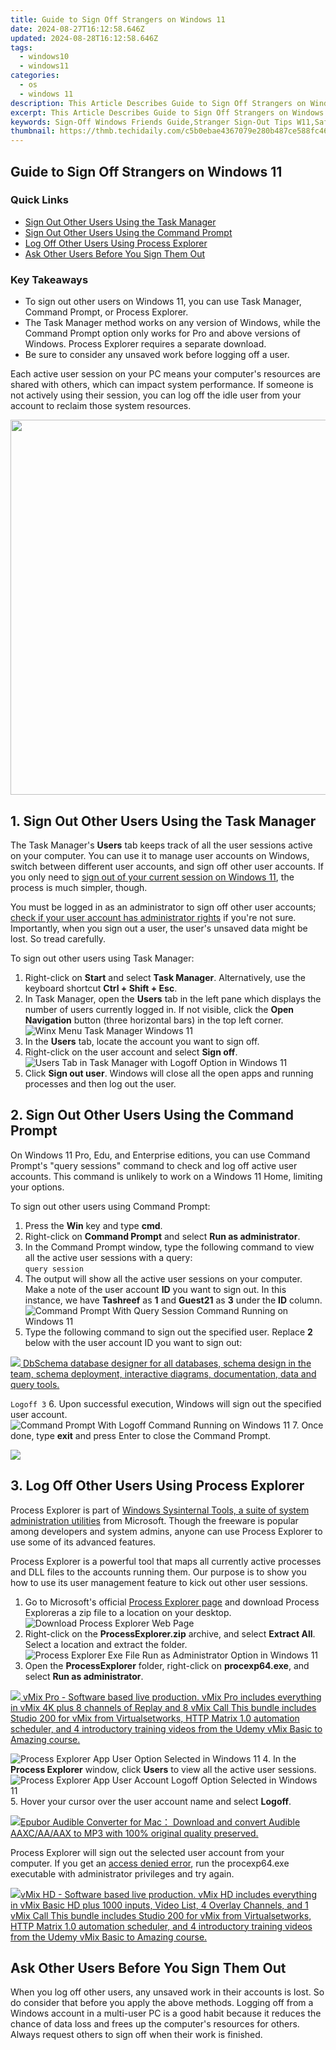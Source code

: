 ```yaml
---
title: Guide to Sign Off Strangers on Windows 11
date: 2024-08-27T16:12:58.646Z
updated: 2024-08-28T16:12:58.646Z
tags:
  - windows10
  - windows11
categories:
  - os
  - windows 11
description: This Article Describes Guide to Sign Off Strangers on Windows 11
excerpt: This Article Describes Guide to Sign Off Strangers on Windows 11
keywords: Sign-Off Windows Friends Guide,Stranger Sign-Out Tips W11,Safe Sign-Off Windows Users,Guidelines for Offline Windows Users,Personal Space Online Safety W11,Avoiding Contact on Windows 11,Secure Sign-Off Windows Tech
thumbnail: https://thmb.techidaily.com/c5b0ebae4367079e280b487ce588fc466a9ede57f33408103ebb2dc34b6570fb.jpg
---
```


## Guide to Sign Off Strangers on Windows 11

### Quick Links

* [Sign Out Other Users Using the Task Manager](#sign-out-other-users-using-the-task-manager)
* [Sign Out Other Users Using the Command Prompt](#sign-out-other-users-using-the-command-prompt)
* [Log Off Other Users Using Process Explorer](#log-off-other-users-using-process-explorer)
* [Ask Other Users Before You Sign Them Out](#ask-other-users-before-you-sign-them-out)

### Key Takeaways

* To sign out other users on Windows 11, you can use Task Manager, Command Prompt, or Process Explorer.
* The Task Manager method works on any version of Windows, while the Command Prompt option only works for Pro and above versions of Windows. Process Explorer requires a separate download.
* Be sure to consider any unsaved work before logging off a user.

 Each active user session on your PC means your computer's resources are shared with others, which can impact system performance. If someone is not actively using their session, you can log off the idle user from your account to reclaim those system resources.

<!-- affiliate ads begin -->
<a href="https://uperfect.sjv.io/c/5597632/1246754/15155" target="_top" id="1246754"><img src="//a.impactradius-go.com/display-ad/15155-1246754" border="0" alt="" width="600" height="600"/></a><img height="0" width="0" src="https://imp.pxf.io/i/5597632/1246754/15155" style="position:absolute;visibility:hidden;" border="0" />
<!-- affiliate ads end -->
## 1\. Sign Out Other Users Using the Task Manager

 The Task Manager's **Users** tab keeps track of all the user sessions active on your computer. You can use it to manage user accounts on Windows, switch between different user accounts, and sign off other user accounts. If you only need to [sign out of your current session on Windows 11](https://www.makeuseof.com/windows-11-how-to-sign-out/), the process is much simpler, though.

 You must be logged in as an administrator to sign off other user accounts; [check if your user account has administrator rights](https://www.makeuseof.com/check-windows-account-admin-rights/) if you're not sure. Importantly, when you sign out a user, the user's unsaved data might be lost. So tread carefully.

 To sign out other users using Task Manager:

1. Right-click on **Start** and select **Task Manager**. Alternatively, use the keyboard shortcut **Ctrl + Shift + Esc**.
2. In Task Manager, open the **Users** tab in the left pane which displays the number of users currently logged in. If not visible, click the **Open Navigation** button (three horizontal bars) in the top left corner.  
![Winx Menu Task Manager Windows 11](https://static1.makeuseofimages.com/wordpress/wp-content/uploads/2021/12/winx-menu-task-manager-windows-11.png)
3. In the **Users** tab, locate the account you want to sign off.
4. Right-click on the user account and select **Sign off**.  
![Users Tab in Task Manager with Logoff Option in Windows 11](https://static1.makeuseofimages.com/wordpress/wp-content/uploads/2023/11/users-tab-in-task-manager-with-logoff-option-in-windows-11.jpg)
5. Click **Sign out user**. Windows will close all the open apps and running processes and then log out the user.

## 2\. Sign Out Other Users Using the Command Prompt

 On Windows 11 Pro, Edu, and Enterprise editions, you can use Command Prompt's "query sessions" command to check and log off active user accounts. This command is unlikely to work on a Windows 11 Home, limiting your options.

 To sign out other users using Command Prompt:

1. Press the **Win** key and type **cmd**.
2. Right-click on **Command Prompt** and select **Run as administrator**.
3. In the Command Prompt window, type the following command to view all the active user sessions with a query:  
`query session`
4. The output will show all the active user sessions on your computer. Make a note of the user account **ID** you want to sign out. In this instance, we have **Tashreef** as **1** and **Guest21** as **3** under the **ID** column.  
![Command Prompt With Query Session Command Running on Windows 11](https://static1.makeuseofimages.com/wordpress/wp-content/uploads/2023/11/command-prompt-with-query-session-command-running-on-windows-11.jpeg)
5. Type the following command to sign out the specified user. Replace **2** below with the user account ID you want to sign out:  
<!-- affiliate ads begin -->
<a href="https://shop.dbschema.com/order/checkout.php?PRODS=19867419&QTY=1&AFFILIATE=108875&CART=1"> <img src="https://secure.avangate.com/images/merchant/176b22bab4e94a28619ca2433b2ef241/products/1_icon256.png" border="0">
DbSchema database designer for all databases, schema design in the team, schema deployment, interactive diagrams, documentation, data and query tools. </a>
<!-- affiliate ads end -->
`Logoff 3`
6. Upon successful execution, Windows will sign out the specified user account.  
![Command Prompt With Logoff Command Running on Windows 11](https://static1.makeuseofimages.com/wordpress/wp-content/uploads/2023/11/command-prompt-with-logoff-command-running-on-windows-11.jpg)
7. Once done, type **exit** and press Enter to close the Command Prompt.

<!-- affiliate ads begin -->
<a href="https://secure.2checkout.com/order/checkout.php?PRODS=4620778&QTY=1&AFFILIATE=108875&CART=1"><img src="https://secure.avangate.com/images/merchant/07dd4d5a72f5740ef0f035f201951476/300__250banner.jpg" border="0"></a>
<!-- affiliate ads end -->
## 3\. Log Off Other Users Using Process Explorer

 Process Explorer is part of [Windows Sysinternal Tools, a suite of system administration utilities](http://www.makeuseof.com/windows-sysinternals-guide/) from Microsoft. Though the freeware is popular among developers and system admins, anyone can use Process Explorer to use some of its advanced features.

 Process Explorer is a powerful tool that maps all currently active processes and DLL files to the accounts running them. Our purpose is to show you how to use its user management feature to kick out other user sessions.

1. Go to Microsoft's official [Process Explorer page](https://learn.microsoft.com/en-us/sysinternals/downloads/process-explorer) and download Process Exploreras a zip file to a location on your desktop.  
![Download Process Explorer Web Page](https://static1.makeuseofimages.com/wordpress/wp-content/uploads/2023/11/download-process-explorer-web-page.jpg)
2. Right-click on the **ProcessExplorer.zip** archive, and select **Extract All**. Select a location and extract the folder.  
![Process Explorer Exe File Run as Administrator Option in Windows 11](https://static1.makeuseofimages.com/wordpress/wp-content/uploads/2023/11/process-explorer-exe-file-run-as-administrator-option-in-windows-11.jpg)
3. Open the **ProcessExplorer** folder, right-click on **procexp64.exe**, and select **Run as administrator**.  
<!-- affiliate ads begin -->
<a href="https://secure.2checkout.com/order/checkout.php?PRODS=30901410&QTY=1&AFFILIATE=108875&CART=1"> <img src="https://secure.avangate.com/images/merchant/ce9a6fb2becc2d235e62b125e9260102/products/copy_1_copy_vMixCallScreenshot1-large.jpg" border="0"> vMix Pro - Software based live production. vMix Pro includes everything in vMix 4K plus 8 channels of Replay and 8 vMix Call 
This bundle includes Studio 200 for vMix from Virtualsetworks, HTTP Matrix 1.0 automation scheduler, and 4 introductory training videos from the Udemy vMix Basic to Amazing course. </a>
<!-- affiliate ads end -->
![Process Explorer App User Option Selected in Windows 11](https://static1.makeuseofimages.com/wordpress/wp-content/uploads/2023/11/process-explorer-app-user-option-selected-in-windows-11.jpg)
4. In the **Process Explorer** window, click **Users** to view all the active user sessions.  
![Process Explorer App User Account Logoff Option Selected in Windows 11](https://static1.makeuseofimages.com/wordpress/wp-content/uploads/2023/11/process-explorer-app-user-account-logoff-option-selected-in-windows-11.jpg)
5. Hover your cursor over the user account name and select **Logoff**.
<!-- affiliate ads begin -->
<a href="https://secure.2checkout.com/order/checkout.php?PRODS=4713565&QTY=1&AFFILIATE=108875&CART=1"><img src="https://www.epubor.com/images/uppic/audible-converter-interface.png" border="0">Epubor Audible Converter for Mac： Download and convert Audible AAXC/AA/AAX to MP3 with 100% original quality preserved.</a>
<!-- affiliate ads end -->

 Process Explorer will sign out the selected user account from your computer. If you get an [access denied error](https://www.makeuseof.com/windows-11-fix-access-denied-error/), run the procexp64.exe executable with administrator privileges and try again.

<!-- affiliate ads begin -->
<a href="https://secure.2checkout.com/order/checkout.php?PRODS=4718730&QTY=1&AFFILIATE=108875&CART=1"> <img src="https://secure.avangate.com/images/merchant/ce9a6fb2becc2d235e62b125e9260102/products/copy_vMixCallScreenshot1-large.jpg" border="0">vMix HD - Software based live production. vMix HD includes everything in vMix Basic HD plus 1000 inputs, Video List, 4 Overlay Channels, and 1 vMix Call 
This bundle includes Studio 200 for vMix from Virtualsetworks, HTTP Matrix 1.0 automation scheduler, and 4 introductory training videos from the Udemy vMix Basic to Amazing course. </a>
<!-- affiliate ads end -->
## Ask Other Users Before You Sign Them Out

 When you log off other users, any unsaved work in their accounts is lost. So do consider that before you apply the above methods. Logging off from a Windows account in a multi-user PC is a good habit because it reduces the chance of data loss and frees up the computer's resources for others. Always request others to sign off when their work is finished.



<ins class="adsbygoogle"
      style="display:block"
      data-ad-client="ca-pub-7571918770474297"
      data-ad-slot="8358498916"
      data-ad-format="auto"
      data-full-width-responsive="true"></ins>